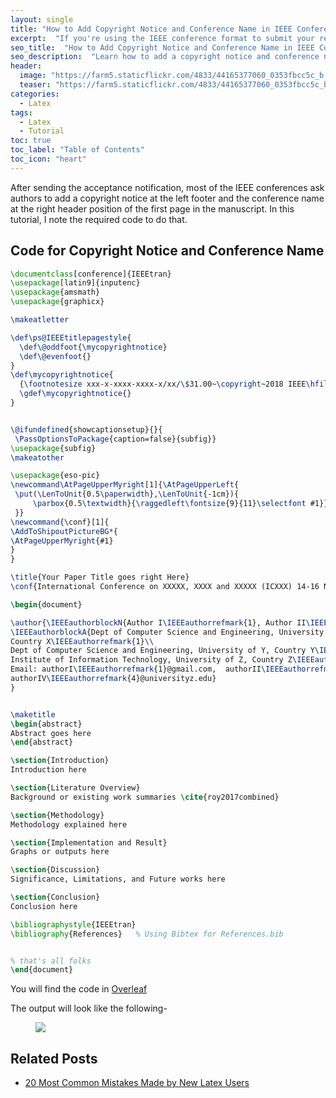 ```yaml
---
layout: single
title: "How to Add Copyright Notice and Conference Name in IEEE Conference Latex Template"
excerpt:  "If you're using the IEEE conference format to submit your research paper, you may want to add a copyright notice and conference name to your document. In this tutorial, we'll show you how to add these elements to your IEEE conference paper using LaTeX. We'll walk you through the process step by step and provide code examples to help you get started."
seo_title:  "How to Add Copyright Notice and Conference Name in IEEE Conference LaTeX Template"
seo_description:  "Learn how to add a copyright notice and conference name to your IEEE conference paper using LaTeX. Follow this step-by-step guide with code examples to customize your paper and meet the formatting requirements."
header: 
  image: "https://farm5.staticflickr.com/4833/44165377060_0353fbcc5c_b.jpg"
  teaser: "https://farm5.staticflickr.com/4833/44165377060_0353fbcc5c_b.jpg"
categories: 
  - Latex
tags:
  - Latex
  - Tutorial
toc: true
toc_label: "Table of Contents"
toc_icon: "heart" 
---
```


After sending the acceptance notification, most of the IEEE conferences ask authors to add a copyright notice at the left footer and the conference name at the right header position of the first page in the manuscript. In this tutorial, I note the required code to do that.

## Code for Copyright Notice and Conference Name

```latex
\documentclass[conference]{IEEEtran}
\usepackage[latin9]{inputenc}
\usepackage{amsmath}
\usepackage{graphicx}

\makeatletter

\def\ps@IEEEtitlepagestyle{
  \def\@oddfoot{\mycopyrightnotice}
  \def\@evenfoot{}
}
\def\mycopyrightnotice{
  {\footnotesize xxx-x-xxxx-xxxx-x/xx/\$31.00~\copyright~2018 IEEE\hfill} % <--- Change here
  \gdef\mycopyrightnotice{}
}


\@ifundefined{showcaptionsetup}{}{
 \PassOptionsToPackage{caption=false}{subfig}}
\usepackage{subfig}
\makeatother

\usepackage{eso-pic}
\newcommand\AtPageUpperMyright[1]{\AtPageUpperLeft{
 \put(\LenToUnit{0.5\paperwidth},\LenToUnit{-1cm}){
     \parbox{0.5\textwidth}{\raggedleft\fontsize{9}{11}\selectfont #1}}
 }}
\newcommand{\conf}[1]{
\AddToShipoutPictureBG*{
\AtPageUpperMyright{#1}
}
}

\title{Your Paper Title goes right Here}
\conf{International Conference on XXXXX, XXXX and XXXXX (ICXXX) 14-16 November, 2018} % Change according to their suggestion

\begin{document}

\author{\IEEEauthorblockN{Author I\IEEEauthorrefmark{1}, Author II\IEEEauthorrefmark{2}, Author III\IEEEauthorrefmark{3}, and Author IV\IEEEauthorrefmark{4}}
\IEEEauthorblockA{Dept of Computer Science and Engineering, University of X,
Country X\IEEEauthorrefmark{1}\\
Dept of Computer Science and Engineering, University of Y, Country Y\IEEEauthorrefmark{2}\IEEEauthorrefmark{3}\\
Institute of Information Technology, University of Z, Country Z\IEEEauthorrefmark{4}\\
Email: authorI\IEEEauthorrefmark{1}@gmail.com,  authorII\IEEEauthorrefmark{2}@ieee.org,  authorIII\IEEEauthorrefmark{3}@gmail.com,
authorIV\IEEEauthorrefmark{4}@universityz.edu}
}


\maketitle
\begin{abstract}
Abstract goes here
\end{abstract}

\section{Introduction}
Introduction here

\section{Literature Overview}
Background or existing work summaries \cite{roy2017combined}

\section{Methodology}
Methodology explained here

\section{Implementation and Result}
Graphs or outputs here

\section{Discussion}
Significance, Limitations, and Future works here

\section{Conclusion}
Conclusion here

\bibliographystyle{IEEEtran}
\bibliography{References}   % Using Bibtex for References.bib


% that's all folks
\end{document}
```

You will find the code in [Overleaf](https://www.overleaf.com/read/rvcwtfkzsxgn)

The output will look like the following-
<figure>
  <a href="https://farm5.staticflickr.com/4910/44165382050_376fa6e935_b.jpg"><img src="https://farm5.staticflickr.com/4910/44165382050_376fa6e935_b.jpg"></a>
</figure>


## Related Posts

* [20 Most Common Mistakes Made by New Latex Users](https://shantoroy.com/latex/common-mistakes-made-by-new-latex-typesetting-users/)
<!--stackedit_data:
eyJoaXN0b3J5IjpbLTY3MjgyNzU4MSwtMTYwMjYzMzY4Nl19
-->